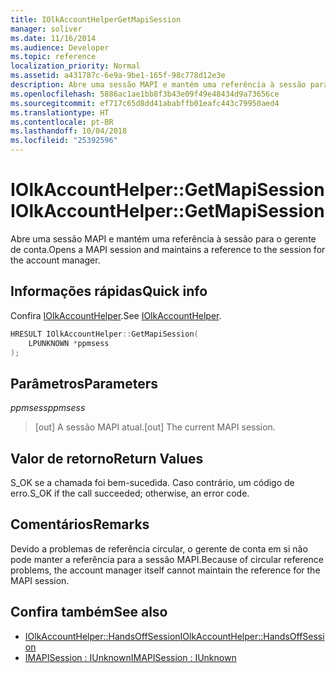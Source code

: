 ```yaml
---
title: IOlkAccountHelperGetMapiSession
manager: soliver
ms.date: 11/16/2014
ms.audience: Developer
ms.topic: reference
localization_priority: Normal
ms.assetid: a431787c-6e9a-9be1-165f-98c778d12e3e
description: Abre uma sessão MAPI e mantém uma referência à sessão para o gerente de conta.
ms.openlocfilehash: 5886ac1ae1bb8f3b43e09f49e48434d9a73656ce
ms.sourcegitcommit: ef717c65d8dd41ababffb01eafc443c79950aed4
ms.translationtype: HT
ms.contentlocale: pt-BR
ms.lasthandoff: 10/04/2018
ms.locfileid: "25392596"
---
```

# <a name="iolkaccounthelpergetmapisession"></a><span data-ttu-id="debb2-103">IOlkAccountHelper::GetMapiSession</span><span class="sxs-lookup"><span data-stu-id="debb2-103">IOlkAccountHelper::GetMapiSession</span></span>

<span data-ttu-id="debb2-104">Abre uma sessão MAPI e mantém uma referência à sessão para o gerente de conta.</span><span class="sxs-lookup"><span data-stu-id="debb2-104">Opens a MAPI session and maintains a reference to the session for the account manager.</span></span>
  
## <a name="quick-info"></a><span data-ttu-id="debb2-105">Informações rápidas</span><span class="sxs-lookup"><span data-stu-id="debb2-105">Quick info</span></span>

<span data-ttu-id="debb2-106">Confira [IOlkAccountHelper](iolkaccounthelper.md).</span><span class="sxs-lookup"><span data-stu-id="debb2-106">See [IOlkAccountHelper](iolkaccounthelper.md).</span></span>
  
```cpp
HRESULT IOlkAccountHelper::GetMapiSession(  
    LPUNKNOWN *ppmsess 
);
```

## <a name="parameters"></a><span data-ttu-id="debb2-107">Parâmetros</span><span class="sxs-lookup"><span data-stu-id="debb2-107">Parameters</span></span>

<span data-ttu-id="debb2-108">_ppmsess_</span><span class="sxs-lookup"><span data-stu-id="debb2-108">_ppmsess_</span></span>
  
> <span data-ttu-id="debb2-109">[out] A sessão MAPI atual.</span><span class="sxs-lookup"><span data-stu-id="debb2-109">[out] The current MAPI session.</span></span>
    
## <a name="return-values"></a><span data-ttu-id="debb2-110">Valor de retorno</span><span class="sxs-lookup"><span data-stu-id="debb2-110">Return Values</span></span>

<span data-ttu-id="debb2-111">S_OK se a chamada foi bem-sucedida. Caso contrário, um código de erro.</span><span class="sxs-lookup"><span data-stu-id="debb2-111">S_OK if the call succeeded; otherwise, an error code.</span></span>
  
## <a name="remarks"></a><span data-ttu-id="debb2-112">Comentários</span><span class="sxs-lookup"><span data-stu-id="debb2-112">Remarks</span></span>

<span data-ttu-id="debb2-113">Devido a problemas de referência circular, o gerente de conta em si não pode manter a referência para a sessão MAPI.</span><span class="sxs-lookup"><span data-stu-id="debb2-113">Because of circular reference problems, the account manager itself cannot maintain the reference for the MAPI session.</span></span>
  
## <a name="see-also"></a><span data-ttu-id="debb2-114">Confira também</span><span class="sxs-lookup"><span data-stu-id="debb2-114">See also</span></span>

- [<span data-ttu-id="debb2-115">IOlkAccountHelper::HandsOffSession</span><span class="sxs-lookup"><span data-stu-id="debb2-115">IOlkAccountHelper::HandsOffSession</span></span>](iolkaccounthelper-handsoffsession.md)
- [<span data-ttu-id="debb2-116">IMAPISession : IUnknown</span><span class="sxs-lookup"><span data-stu-id="debb2-116">IMAPISession : IUnknown</span></span>](https://msdn.microsoft.com/library/5650fa2a-6e62-451c-964e-363f7bee2344%28Office.15%29.aspx)

